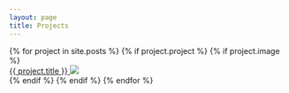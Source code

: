 ```yaml
---
layout: page
title: Projects
---
```


<div class="gridcontainer">
  <div class="grid">
      {% for project in site.posts %}
        {% if project.project %}
          {% if project.image %}
            <div class="gridcell">
              <a class="post-link" href="{{ project.url | prepend: site.baseurl }}">{{ project.title }}
              <img src="{{ project.image }}" />
              </a>
            </div>
          {% endif %}
        {% endif %}
      {% endfor %}
  </div>
</div>
